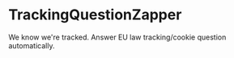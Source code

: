 TrackingQuestionZapper
======================

We know we're tracked.  Answer EU law tracking/cookie question automatically.
